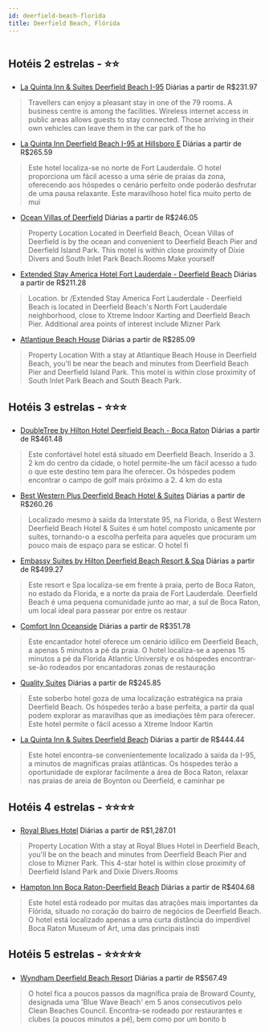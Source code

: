 ```yaml
---
id: deerfield-beach-florida
title: Deerfield Beach, Flórida
---
```


<center><img src="http://photos.hotelbeds.com/giata/13/131212/131212a_hb_a_002.jpg" alt="" /></center>


## Hotéis 2 estrelas - ⭐️⭐️

-    [La Quinta Inn & Suites Deerfield Beach I-95](https://www.hurb.com/hoteis/deerfield-beach/la-quinta-inn-suites-deerfield-beach-i-95-JNP-JP203121?cmp=18055) Diárias a partir de R$231.97
   > Travellers can enjoy a pleasant stay in one of the 79 rooms. A business centre is among the facilities. Wireless internet access in public areas allows guests to stay connected. Those arriving in their own vehicles can leave them in the car park of the ho
-    [La Quinta Inn Deerfield Beach I-95 at Hillsboro E](https://www.hurb.com/hoteis/deerfield-beach/la-quinta-inn-deerfield-beach-i-95-at-hillsboro-e-JNP-JP175026?cmp=18055) Diárias a partir de R$265.59
   > Este hotel localiza-se no norte de Fort Lauderdale. O hotel proporciona um fácil acesso a uma série de praias da zona, oferecendo aos hóspedes o cenário perfeito onde poderão desfrutar de uma pausa relaxante. Este maravilhoso hotel fica muito perto de mui
-    [Ocean Villas of Deerfield](https://www.hurb.com/hoteis/deerfield-beach/ocean-villas-of-deerfield-JNP-JP608187?cmp=18055) Diárias a partir de R$246.05
   > Property Location Located in Deerfield Beach, Ocean Villas of Deerfield is by the ocean and convenient to Deerfield Beach Pier and Deerfield Island Park.  This motel is within close proximity of Dixie Divers and South Inlet Park Beach.Rooms Make yourself 
-    [Extended Stay America Hotel Fort Lauderdale - Deerfield Beach](https://www.hurb.com/hoteis/deerfield-beach/extended-stay-america-hotel-fort-lauderdale-deerfield-beach-JNP-JP183198?cmp=18055) Diárias a partir de R$211.28
   > Location.  br /Extended Stay America Fort Lauderdale - Deerfield Beach is located in Deerfield Beach&apos;s North Fort Lauderdale neighborhood, close to Xtreme Indoor Karting and Deerfield Beach Pier. Additional area points of interest include Mizner Park
-    [Atlantique Beach House](https://www.hurb.com/hoteis/deerfield-beach/atlantique-beach-house-JNP-JP136245?cmp=18055) Diárias a partir de R$285.09
   > Property Location With a stay at Atlantique Beach House in Deerfield Beach, you&apos;ll be near the beach and minutes from Deerfield Beach Pier and Deerfield Island Park. This motel is within close proximity of South Inlet Park Beach and South Beach Park.

## Hotéis 3 estrelas - ⭐️⭐️⭐️

-    [DoubleTree by Hilton Hotel Deerfield Beach - Boca Raton](https://www.hurb.com/hoteis/deerfield-beach/doubletree-by-hilton-hotel-deerfield-beach-boca-raton-JNP-JP812479?cmp=18055) Diárias a partir de R$461.48
   > Este confortável hotel está situado em Deerfield Beach. Inserido a 3. 2 km do centro da cidade, o hotel permite-lhe um fácil acesso a tudo o que este destino tem para lhe oferecer. Os hóspedes podem encontrar o campo de golf mais próximo a 2. 4 km do esta
-    [Best Western Plus Deerfield Beach Hotel & Suites](https://www.hurb.com/hoteis/deerfield-beach/best-western-plus-deerfield-beach-hotel-suites-JNP-JP020932?cmp=18055) Diárias a partir de R$260.26
   > Localizado mesmo à saída da Interstate 95, na Florida, o Best Western Deerfield Beach Hotel &amp; Suites é um hotel composto unicamente por suítes, tornando-o a escolha perfeita para aqueles que procuram um pouco mais de espaço para se esticar. O hotel fi
-    [Embassy Suites by Hilton Deerfield Beach Resort & Spa](https://www.hurb.com/hoteis/deerfield-beach/embassy-suites-by-hilton-deerfield-beach-resort-spa-JNP-JP020854?cmp=18055) Diárias a partir de R$499.27
   > Este resort e Spa localiza-se em frente à praia, perto de Boca Raton, no estado da Florida, e a norte da praia de Fort Lauderdale. Deerfield Beach é uma pequena comunidade junto ao mar, a sul de Boca Raton, um local ideal para passear por entre os restaur
-    [Comfort Inn Oceanside](https://www.hurb.com/hoteis/deerfield-beach/comfort-inn-oceanside-JNP-JP333015?cmp=18055) Diárias a partir de R$351.78
   > Este encantador hotel oferece um cenário idílico em Deerfield Beach, a apenas 5 minutos a pé da praia. O hotel localiza-se a apenas 15 minutos a pé da Florida Atlantic University e os hóspedes encontrar-se-ão rodeados por encantadoras zonas de restauração
-    [Quality Suites](https://www.hurb.com/hoteis/deerfield-beach/quality-suites-JNP-JP078479?cmp=18055) Diárias a partir de R$245.85
   > Este soberbo hotel goza de uma localização estratégica na praia Deerfield Beach. Os hóspedes terão a base perfeita, a partir da qual podem explorar as maravilhas que as imediações têm para oferecer. Este hotel permite o fácil acesso a Xtreme Indoor Kartin
-    [La Quinta Inn & Suites Deerfield Beach](https://www.hurb.com/hoteis/deerfield-beach/la-quinta-inn-suites-deerfield-beach-JNP-JP181762?cmp=18055) Diárias a partir de R$444.44
   > Este hotel encontra-se convenientemente localizado à saída da I-95, a minutos de magníficas praias atlânticas. Os hóspedes terão a oportunidade de explorar facilmente a área de Boca Raton, relaxar nas praias de areia de Boynton ou Deerfield, e caminhar pe

## Hotéis 4 estrelas - ⭐️⭐️⭐️⭐️

-    [Royal Blues Hotel](https://www.hurb.com/hoteis/deerfield-beach/royal-blues-hotel-JNP-JP639624?cmp=18055) Diárias a partir de R$1,287.01
   > Property Location With a stay at Royal Blues Hotel in Deerfield Beach, you&apos;ll be on the beach and minutes from Deerfield Beach Pier and close to Mizner Park.  This 4-star hotel is within close proximity of Deerfield Island Park and Dixie Divers.Rooms
-    [Hampton Inn Boca Raton-Deerfield Beach](https://www.hurb.com/hoteis/deerfield-beach/hampton-inn-boca-raton-deerfield-beach-JNP-JP020853?cmp=18055) Diárias a partir de R$404.68
   > Este hotel está rodeado por muitas das atrações mais importantes da Flórida, situado no coração do bairro de negócios de Deerfield Beach. O hotel está localizado apenas a uma curta distância do imperdível Boca Raton Museum of Art, uma das principais insti

## Hotéis 5 estrelas - ⭐️⭐️⭐️⭐️⭐️

-    [Wyndham Deerfield Beach Resort](https://www.hurb.com/hoteis/deerfield-beach/wyndham-deerfield-beach-resort-JNP-JP407656?cmp=18055) Diárias a partir de R$567.49
   > O hotel fica a poucos passos da magnífica praia de Broward County, designada uma &apos;Blue Wave Beach&apos; em 5 anos consecutivos pelo Clean Beaches Council. Encontra-se rodeado por restaurantes e clubes (a poucos minutos a pé), bem como por um bonito b
